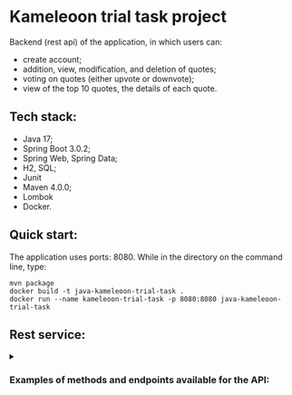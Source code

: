 # Kameleoon trial task project
Backend (rest api) of the application, in which users can:
- create account;
- addition, view, modification, and deletion of quotes;
- voting on quotes (either upvote or downvote);
- view of the top 10 quotes, the details of each quote.
## Tech stack:
- Java 17;
- Spring Boot 3.0.2;
- Spring Web, Spring Data;
- H2, SQL;
- Junit
- Maven 4.0.0;
- Lombok
- Docker.
## Quick start:
The application uses ports: 8080.
While in the directory on the command line, type:

`mvn package`  
`docker build -t java-kameleoon-trial-task .`  
`docker run --name kameleoon-trial-task -p 8080:8080 java-kameleoon-trial-task`  
## Rest service:
<details>
    <summary><h3>Examples of methods and endpoints available for the API:</h3></summary>

- [(POST) create quote] - http://localhost:8080/quotes/{userId}
- [(GET) get quote] - http://localhost:8080/quotes/{quoteId}
- [(GET) get all quotes] - http://localhost:8080/quotes
- [(GET) get top quotes] - http://localhost:8080/quotes/top
- [(PATCH) update quote] - http://localhost:8080/quotes/{itemId}/{quoteId}
- [(DELETE) delete quote] - http://localhost:8080/quotes/{itemId}/{quoteId}
- [(POST) create vote] - http://localhost:8080/quotes/{itemId}/{quoteId}/{reaction}
- [(GET) get quote votes] - http://localhost:8080/quotes/{quoteId}/votes
- [(POST) create user] - http://localhost:8080/users

</details>